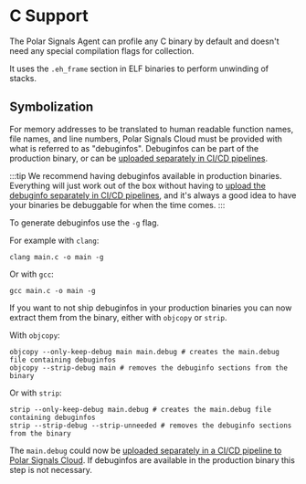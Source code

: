 # C Support

The Polar Signals Agent can profile any C binary by default and doesn't need any special compilation flags for collection.

It uses the `.eh_frame` section in ELF binaries to perform unwinding of stacks.

## Symbolization

For memory addresses to be translated to human readable function names, file names, and line numbers, Polar Signals Cloud must be provided with what is referred to as "debuginfos". Debuginfos can be part of the production binary, or can be [uploaded separately in CI/CD pipelines](/docs/uploading-debuginfos).

:::tip
We recommend having debuginfos available in production binaries. Everything will just work out of the box without having to [upload the debuginfo separately in CI/CD pipelines](/docs/uploading-debuginfos), and it's always a good idea to have your binaries be debuggable for when the time comes.
:::

To generate debuginfos use the `-g` flag.

For example with `clang`:

```
clang main.c -o main -g
```

Or with `gcc`:

```
gcc main.c -o main -g
```

If you want to not ship debuginfos in your production binaries you can now extract them from the binary, either with `objcopy` or `strip`.

With `objcopy`:

```
objcopy --only-keep-debug main main.debug # creates the main.debug file containing debuginfos
objcopy --strip-debug main # removes the debuginfo sections from the binary
```

Or with `strip`:

```
strip --only-keep-debug main.debug # creates the main.debug file containing debuginfos
strip --strip-debug --strip-unneeded # removes the debuginfo sections from the binary
```

The `main.debug` could now be [uploaded separately in a CI/CD pipeline to Polar Signals Cloud](/docs/uploading-debuginfos). If debuginfos are available in the production binary this step is not necessary.
